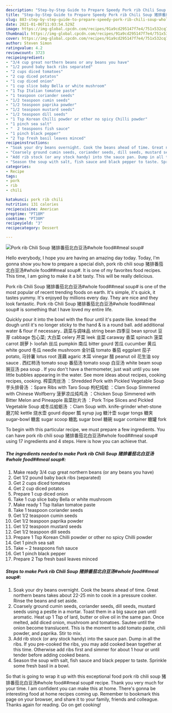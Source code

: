 ```yaml
---
description: "Step-by-Step Guide to Prepare Speedy Pork rib Chili Soup 猪排番茄北白豆汤#whole food##meal soup#"
title: "Step-by-Step Guide to Prepare Speedy Pork rib Chili Soup 猪排番茄北白豆汤#whole food##meal soup#"
slug: 883-step-by-step-guide-to-prepare-speedy-pork-rib-chili-soup-whole-foodmeal-soup
date: 2021-01-06T11:03:54.529Z
image: https://img-global.cpcdn.com/recipes/91a9cd295147f7e4/751x532cq70/pork-rib-chili-soup-猪排番茄北白豆汤whole-foodmeal-soup-recipe-main-photo.jpg
thumbnail: https://img-global.cpcdn.com/recipes/91a9cd295147f7e4/751x532cq70/pork-rib-chili-soup-猪排番茄北白豆汤whole-foodmeal-soup-recipe-main-photo.jpg
cover: https://img-global.cpcdn.com/recipes/91a9cd295147f7e4/751x532cq70/pork-rib-chili-soup-猪排番茄北白豆汤whole-foodmeal-soup-recipe-main-photo.jpg
author: Steven Simon
ratingvalue: 4.2
reviewcount: 3723
recipeingredient:
- "3/4 cup great northern beans or any beans you have"
- "1/2 pound baby back ribs separated"
- "2 cups diced tomatoes"
- "2 cup diced potatos"
- "1 cup diced onion"
- "1 cup slice baby Bella or white mushroom"
- "1 Tsp Italian tomatoe paste"
- "1 teaspoon coriander seeds"
- "1/2 teaspoon cumin seeds"
- "1/2 teaspoon paprika powder"
- "1/2 teaspoon mustard seeds"
- "1/2 teaspoon dill seeds"
- "1 Tsp Korean Chilli powder or other no spicy Chilli powder"
- "1 pinch sea salt"
- "  2 teaspoons fish sauce"
- "1 pinch black pepper"
- "2 Tsp fresh basil leaves minced"
recipeinstructions:
- "Soak your dry beans overnight. Cook the beans ahead of time. Great northern beans takes about 22-25 min to cook in a pressure cooker. Rinse the beans and set aside."
- "Coarsely ground cumin seeds, coriander seeds, dill seeds, mustard seeds using a pestle in a mortar. Toast them in a big sauce pan until aromatic. Heat up 1 Tsp of lard, butter or olive oil in the same pan. Once melted, add diced onion, mushroom and tomatoes. Sautee until the onion become translucent. This is the moment to add tomato paste, chili powder, and paprika. Stir to mix."
- "Add rib stock (or any stock handy) into the sauce pan. Dump in all the ribs. If you pre-cooked the ribs, you may add cooked bean together at this time. Otherwise add ribs first and simmer for about 1 hour or until tender before adding cooked beans."
- "Season the soup with salt, fish sauce and black pepper to taste. Sprinkle some fresh basil in a bowl."
categories:
- Recipe
tags:
- pork
- rib
- chili

katakunci: pork rib chili 
nutrition: 131 calories
recipecuisine: American
preptime: "PT18M"
cooktime: "PT30M"
recipeyield: "3"
recipecategory: Dessert

---
```



![Pork rib Chili Soup 猪排番茄北白豆汤#whole food##meal soup#](https://img-global.cpcdn.com/recipes/91a9cd295147f7e4/751x532cq70/pork-rib-chili-soup-猪排番茄北白豆汤whole-foodmeal-soup-recipe-main-photo.jpg)

Hello everybody, I hope you are having an amazing day today. Today, I'm gonna show you how to prepare a special dish, pork rib chili soup 猪排番茄北白豆汤#whole food##meal soup#. It is one of my favorites food recipes. This time, I am going to make it a bit tasty. This will be really delicious.

Pork rib Chili Soup 猪排番茄北白豆汤#whole food##meal soup# is one of the most popular of recent trending foods on earth. It's simple, it's quick, it tastes yummy. It's enjoyed by millions every day. They are nice and they look fantastic. Pork rib Chili Soup 猪排番茄北白豆汤#whole food##meal soup# is something that I have loved my entire life.

Quickly pour it into the bowl with the flour until it&#39;s paste like. knead the dough until it&#39;s no longer sticky to the hand &amp; is a round ball. add additional water &amp; flour if necessary.. 蔬菜与调味品 string bean 四季豆 bean sprout 豆芽 cabbage 包心菜; 大白菜 celery 芹菜 leek 韭菜 caraway 香菜 spinach 菠菜 carrot 胡萝卜 loofah 丝瓜 pumpkin 南瓜 bitter gourd 苦瓜 cucumber 黄瓜 white gourd 冬瓜 needle mushroom 金针菇 tomato 番茄 eggplant 茄子 potato, 马铃薯 lotus root 莲藕 agaric 木耳 vinegar 醋 peanut oil 花生油 soy sauce . 西红柿汤 tomato soup 番茄汤 tomato soup 白豆汤 white beam soup 豌豆汤 pea soup . If you don&#39;t have a thermometer, just wait until you see little bubbles appearing in the water. See more ideas about recipes, cooking recipes, cooking. 榨菜肉丝汤 ：Shredded Pork with Pickled Vegetable Soup 芋头排骨汤 ：Spare Ribs with Taro Soup 枸杞炖蛤 ：Clam Soup Simmered with Chinese Wolfberry 菠萝凉瓜炖鸡汤 ：Chicken Soup Simmered with Bitter Melon and Pineapple 盐菜肚片汤 ：Pork Tripe Slices and Pickled Vegetable Soup 咸冬瓜蛤蛎汤 ：Clam Soup with. knife-grinder whet-stone 磨刀轮 kettle 烧水壶 gourd dipper 瓢 syrup jug 糖汁壶 sugar tongs 糖夹 sugar-bowl 糖盅 sugar scoop 糖匙 sugar bowl 糖碗 sugar container 糖罐 fork


To begin with this particular recipe, we must prepare a few ingredients. You can have pork rib chili soup 猪排番茄北白豆汤#whole food##meal soup# using 17 ingredients and 4 steps. Here is how you can achieve that.

<!--inarticleads1-->

##### The ingredients needed to make Pork rib Chili Soup 猪排番茄北白豆汤#whole food##meal soup#:

1. Make ready 3/4 cup great northern beans (or any beans you have)
1. Get 1/2 pound baby back ribs (separated)
1. Get 2 cups diced tomatoes
1. Get 2 cup diced potatos
1. Prepare 1 cup diced onion
1. Take 1 cup slice baby Bella or white mushroom
1. Make ready 1 Tsp Italian tomatoe paste
1. Take 1 teaspoon coriander seeds
1. Get 1/2 teaspoon cumin seeds
1. Get 1/2 teaspoon paprika powder
1. Get 1/2 teaspoon mustard seeds
1. Get 1/2 teaspoon dill seeds
1. Prepare 1 Tsp Korean Chilli powder or other no spicy Chilli powder
1. Get 1 pinch sea salt
1. Take  ~ 2 teaspoons fish sauce
1. Get 1 pinch black pepper
1. Prepare 2 Tsp fresh basil leaves minced




<!--inarticleads2-->

##### Steps to make Pork rib Chili Soup 猪排番茄北白豆汤#whole food##meal soup#:

1. Soak your dry beans overnight. Cook the beans ahead of time. Great northern beans takes about 22-25 min to cook in a pressure cooker. Rinse the beans and set aside.
1. Coarsely ground cumin seeds, coriander seeds, dill seeds, mustard seeds using a pestle in a mortar. Toast them in a big sauce pan until aromatic. Heat up 1 Tsp of lard, butter or olive oil in the same pan. Once melted, add diced onion, mushroom and tomatoes. Sautee until the onion become translucent. This is the moment to add tomato paste, chili powder, and paprika. Stir to mix.
1. Add rib stock (or any stock handy) into the sauce pan. Dump in all the ribs. If you pre-cooked the ribs, you may add cooked bean together at this time. Otherwise add ribs first and simmer for about 1 hour or until tender before adding cooked beans.
1. Season the soup with salt, fish sauce and black pepper to taste. Sprinkle some fresh basil in a bowl.




So that is going to wrap it up with this exceptional food pork rib chili soup 猪排番茄北白豆汤#whole food##meal soup# recipe. Thank you very much for your time. I am confident you can make this at home. There's gonna be interesting food at home recipes coming up. Remember to bookmark this page on your browser, and share it to your family, friends and colleague. Thanks again for reading. Go on get cooking!

